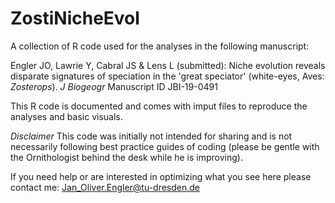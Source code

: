 # ZostiNicheEvol
A collection of R code used for the analyses in the following manuscript:

Engler JO, Lawrie Y, Cabral JS & Lens L (submitted): Niche evolution reveals disparate signatures of speciation in the 'great speciator' (white-eyes, Aves: *Zosterops*). *J Biogeogr* Manuscript ID JBI-19-0491 

This R code is documented and comes with imput files to reproduce the analyses and basic visuals. 

*Disclaimer* This code was initially not intended for sharing and is not necessarily following best practice guides of coding (please be gentle with the Ornithologist behind the desk while he is improving).

If you need help or are interested in optimizing what you see here please contact me: Jan_Oliver.Engler@tu-dresden.de
